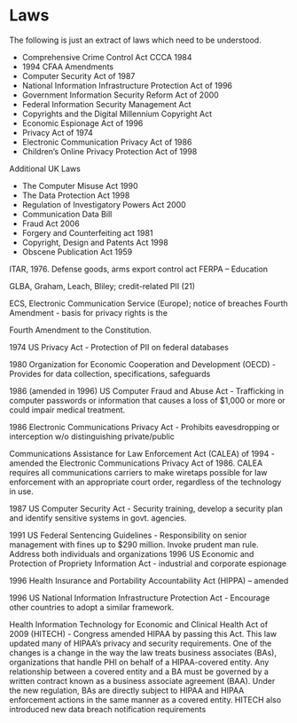 # Laws

The following is just an extract of laws which need to be understood.

* Comprehensive Crime Control Act CCCA 1984
* 1994 CFAA Amendments
* Computer Security Act of 1987
* National Information Infrastructure Protection Act of 1996
* Government Information Security Reform Act of 2000
* Federal Information Security Management Act
* Copyrights and the Digital Millennium Copyright Act
* Economic Espionage Act of 1996
* Privacy Act of 1974
* Electronic Communication Privacy Act of 1986
* Children’s Online Privacy Protection Act of 1998

Additional UK Laws

* The Computer Misuse Act 1990
* The Data Protection Act 1998
* Regulation of Investigatory Powers Act 2000
* Communication Data Bill
* Fraud Act 2006
* Forgery and Counterfeiting act 1981
* Copyright, Design and Patents Act 1998
* Obscene Publication Act 1959

ITAR, 1976. Defense goods, arms export control act FERPA – Education&#x20;

GLBA, Graham, Leach, Bliley; credit-related PII (21)&#x20;

ECS, Electronic Communication Service (Europe); notice of breaches Fourth Amendment - basis for privacy rights is the

Fourth Amendment to the Constitution.&#x20;

1974 US Privacy Act - Protection of PII on federal databases&#x20;

1980 Organization for Economic Cooperation and Development (OECD) - Provides for data collection, specifications, safeguards&#x20;

1986 (amended in 1996) US Computer Fraud and Abuse Act - Trafficking in computer passwords or information that causes a loss of $1,000 or more or could impair medical treatment.&#x20;

1986 Electronic Communications Privacy Act - Prohibits eavesdropping or interception w/o distinguishing private/public&#x20;

Communications Assistance for Law Enforcement Act (CALEA) of 1994 - amended the Electronic Communications Privacy Act of 1986. CALEA requires all communications carriers to make wiretaps possible for law enforcement with an appropriate court order, regardless of the technology in use.&#x20;

1987 US Computer Security Act - Security training, develop a security plan and identify sensitive systems in govt. agencies.&#x20;

1991 US Federal Sentencing Guidelines - Responsibility on senior management with fines up to $290 million. Invoke prudent man rule. Address both individuals and organizations 1996 US Economic and Protection of Propriety Information Act - industrial and corporate espionage&#x20;

1996 Health Insurance and Portability Accountability Act (HIPPA) – amended&#x20;

1996 US National Information Infrastructure Protection Act - Encourage other countries to adopt a similar framework.&#x20;

Health Information Technology for Economic and Clinical Health Act of 2009 (HITECH) - Congress amended HIPAA by passing this Act. This law updated many of HIPAA’s privacy and security requirements. One of the changes is a change in the way the law treats business associates (BAs), organizations that handle PHI on behalf of a HIPAA-covered entity. Any relationship between a covered entity and a BA must be governed by a written contract known as a business associate agreement (BAA). Under the new regulation, BAs are directly subject to HIPAA and HIPAA enforcement actions in the same manner as a covered entity. HITECH also introduced new data breach notification requirements

